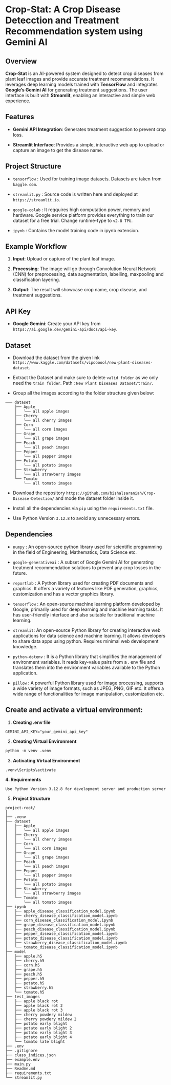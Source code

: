# Crop-Stat: A Crop Disease Detecction and Treatment Recommendation system using Gemini AI

## Overview
**Crop-Stat** is an AI-powered system designed to detect crop diseases from plant leaf images and provide accurate treatment recommendations. It leverages deep learning models trained with **TensorFlow** and integrates **Google’s Gemini AI** for generating treatment suggestions. The user interface is built with **Streamlit**, enabling an interactive and simple web experience.

## Features
- **Gemini API Integration**: Generates treatment suggestion to prevent crop loss.

- **Streamlit Interface**: Provides a simple, interactive web app to upload or capture an image to get the disease name.

## Project Structure

- `tensorflow` : Used for training image datasets. Datasets are taken from `kaggle.com`.

- `streamlit.py` : Source code is written here and deployed at `https://streamlit.io`.

- `google-colab` : It reqquires high computation power, memory and hardware. Google service platform provides everything to train our dataset for a free trial. Change runtime-type to `v2-8 TPU`.

- `ipynb` : Contains the model training code in ipynb extension.

## Example Workflow

1. **Input**: Upload or capture of the plant leaf image.
  
2. **Processing**: The image will go through Convolution Neural Network (CNN) for preprocessing, data augmentation, labelling, maxpooling and classification layering.

3. **Output**: The result will showcase crop name, crop disease, and treatment suggestions.

## API Key
- **Google Gemini**: Create your API key from `https://ai.google.dev/gemini-api/docs/api-key`.


## Dataset
- Download the dataset from the given link `https://www.kaggle.com/datasets/vipoooool/new-plant-diseases-dataset`.

- Extract the Dataset and make sure to delete `valid folder` as we only need the `train folder`. Path : `New Plant Diseases Dataset/train/`.

- Group all the images according to the folder structure given below:

```
─── dataset
    ├── Apple
    │   └── all apple images
    ├── Cherry
    │   └── all cherry images
    ├── Corn
    │   └── all corn images
    ├── Grape
    │   └── all grape images
    ├── Peach
    │   └── all peach images
    ├── Pepper
    │   └── all pepper images
    ├── Potato
    │   └── all potato images
    ├── Strawberry
    │   └── all strawberry images
    └── Tomato
        └── all tomato images
```

- Download the repository `https://github.com/bishalsaraniah/Crop-Disease-Detection/` and mode the dataset folder inside it.

- Install all the dependencies via `pip` using the `requirements.txt` file.

- Use Python Version `3.12.8` to avoid any unnecessary errors.

## Dependencies

- `numpy` : An open-source python library used for scientific programming in the field of Engineering, Mathematics, Data Science etc.

- `google-generativeai` : A subset of Google Gemini AI for generating treatment recommendation solutions to prevent any crop losses in the future.

- `reportlab` : A Python library used for creating PDF documents and graphics. It offers a variety of features like PDF generation, graphics, customization and has a vector graphics library. 

- `tensorflow` : An open-source machine learning platform developed by Google, primarily used for deep learning and machine learning tasks. It has user-friendly interface and also suitable for traditional machine learning.

- `streamlit`: An open-source Python library for creating interactive web applications for data science and machine learning. It allows developers to share data apps using python. Requires minimal web development knowledge.

- `python-dotenv` : It is a Python library that simplifies the management of environment variables. It reads key-value pairs from a . env file and translates them into the environment variables available to the Python application.

- `pillow` : A powerful Python library used for image processing, supports a wide variety of image formats, such as JPEG, PNG, GIF etc. It offers a wide range of functionalities for image manipulation, customization etc.

## Create and activate a virtual environment:


1. **Creating .env file**
```
GEMINI_API_KEY="your_gemini_api_key"
```

2. **Creating Virtual Environment**
```python
python -m venv .venv
```

3. **Activating Virtual Environment**
```
.venv\Scripts\activate 

```

**4. Requirements**

```
Use Python Version 3.12.8 for development server and production server
```

5. **Project Structure**

```
project-root/
│
├── .venv
├── dataset
│   ├── Apple
│   │   └── all apple images
│   ├── Cherry
│   │   └── all cherry images
│   ├── Corn
│   │   └── all corn images
│   ├── Grape
│   │   └── all grape images
│   ├── Peach
│   │   └── all peach images
│   ├── Pepper
│   │   └── all pepper images
│   ├── Potato
│   │   └── all potato images
│   ├── Strawberry
│   │   └── all strawberry images
│   └── Tomato
│       └── all tomato images
├── ipynb
│   ├── apple_disease_classification_model.ipynb
│   ├── cherry_disease_classification_model.ipynb
│   ├── corn_disease_classification_model.ipynb
│   ├── grape_disease_classification_model.ipynb
│   ├── peach_disease_classification_model.ipynb
│   ├── pepper_disease_classification_model.ipynb
│   ├── potato_disease_classification_model.ipynb
│   ├── strawberry_disease_classification_model.ipynb
│   └── tomato_disease_classification_model.ipynb
├── model
│   ├── apple.h5
│   ├── cherry.h5
│   ├── corn.h5
│   ├── grape.h5
│   ├── peach.h5
│   ├── pepper.h5
│   ├── potato.h5
│   ├── strawberry.h5
│   └── tomato.h5
├── test_images
│   ├── apple black rot
│   ├── apple black rot 2
│   ├── apple black rot 3
│   ├── cherry powdery mildew
│   ├── cherry powdery mildew 2
│   ├── potato early blight
│   ├── potato early blight 2
│   ├── potato early blight 3
│   ├── potato early blight 4
│   └── tomato late blight
├── .env
├── .gitignore
├── class_indices.json
├── example.env
├── main.py
├── Readme.md
├── requirements.txt
└── streamlit.py
```